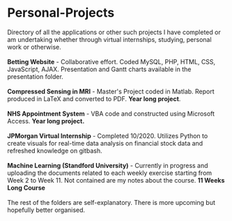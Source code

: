 # Personal-Projects
Directory of all the applications or other such projects I have completed or am undertaking whether through virtual internships, studying, personal work or otherwise. <br> <br>
**Betting Website** - Collaborative effort. Coded MySQL, PHP, HTML, CSS, JavaScript, AJAX. Presentation and Gantt charts available in the presentation folder. <br><br>
**Compressed Sensing in MRI** - Master's Project coded in Matlab. Report produced in LaTeX and converted to PDF. **Year long project**. <br><br>
**NHS Appointment System** - VBA code and constructed using Microsoft Access. **Year long project.** <br><br>
**JPMorgan Virtual Internship** - Completed 10/2020. Utilizes Python to create visuals for real-time data analysis on financial stock data and refreshed knowledge on gitbash. <br><br>
**Machine Learning (Standford University)** - Currently in progress and uploading the documents related to each weekly exercise starting from Week 2 to Week 11. Not contained are my notes about the course. **11 Weeks Long Course** <br><br>
The rest of the folders are self-explanatory. There is more upcoming but hopefully better organised. 
